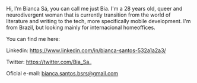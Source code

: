 Hi, I’m Bianca Sá, you can call me just Bia. I'm a 28 years old, queer and neurodivergent woman that is currently transition from the world of literature and writing to the tech, more specifically mobile development. I'm from Brazil, but looking mainly for internacional homeoffices. 

You can find me here:

Linkedin: https://www.linkedin.com/in/bianca-santos-532a1a2a3/

Twitter: https://twitter.com/Bia_Sa_

Oficial e-mail: bianca.santos.bsrs@gmail.com

